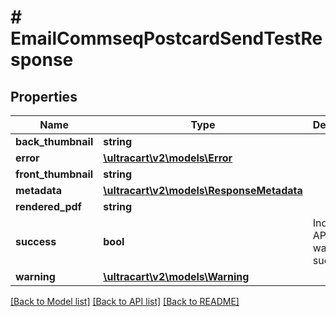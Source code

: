# # EmailCommseqPostcardSendTestResponse

## Properties

Name | Type | Description | Notes
------------ | ------------- | ------------- | -------------
**back_thumbnail** | **string** |  | [optional]
**error** | [**\ultracart\v2\models\Error**](Error.md) |  | [optional]
**front_thumbnail** | **string** |  | [optional]
**metadata** | [**\ultracart\v2\models\ResponseMetadata**](ResponseMetadata.md) |  | [optional]
**rendered_pdf** | **string** |  | [optional]
**success** | **bool** | Indicates if API call was successful | [optional]
**warning** | [**\ultracart\v2\models\Warning**](Warning.md) |  | [optional]

[[Back to Model list]](../../README.md#models) [[Back to API list]](../../README.md#endpoints) [[Back to README]](../../README.md)
